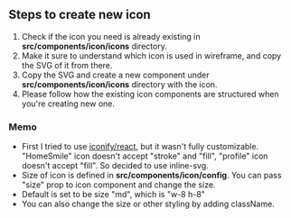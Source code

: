 ## Steps to create new icon

1. Check if the icon you need is already existing in **src/components/icon/icons** directory.
2. Make it sure to understand which icon is used in wireframe, and copy the SVG of it from there.
3. Copy the SVG and create a new component under **src/components/icon/icons** directory with the icon.
4. Please follow how the existing icon components are structured when you're creating new one.

### Memo

- First I tried to use [iconify/react](https://iconify.design/docs/icon-components/react/), but it wasn't fully customizable. "HomeSmile" icon doesn't accept "stroke" and "fill", "profile" icon doesn't accept "fill". So decided to use inline-svg.
- Size of icon is defined in **src/components/icon/config**. You can pass "size" prop to icon component and change the size.
- Default is set to be size "md", which is "w-8 h-8"
- You can also change the size or other styling by adding className.
